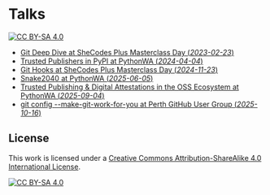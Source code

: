 # Talks

[![CC BY-SA 4.0][cc-by-sa-shield]][cc-by-sa]

- [Git Deep Dive at SheCodes Plus Masterclass Day (_2023-02-23_)](https://talks.jduabe.dev/git-deep-dive)
- [Trusted Publishers in PyPI at PythonWA (_2024-04-04_)](https://talks.jduabe.dev/pypi-trusted-publisher)
- [Git Hooks at SheCodes Plus Masterclass Day (_2024-11-23_)](https://talks.jduabe.dev/git-hooks)
- [Snake2040 at PythonWA (_2025-06-05_)](https://talks.jduabe.dev/snake2040)
- [Trusted Publishing & Digital Attestations in the OSS Ecosystem at PythonWA (_2025-09-04_)](https://talks.jduabe.dev/trusted-publishing-attestations)
- [git config --make-git-work-for-you at Perth GitHub User Group (_2025-10-16_)](https://talks.jduabe.dev/git-config)

##  License

This work is licensed under a
[Creative Commons Attribution-ShareAlike 4.0 International License][cc-by-sa].

[![CC BY-SA 4.0][cc-by-sa-image]][cc-by-sa]

[cc-by-sa]: http://creativecommons.org/licenses/by-sa/4.0/
[cc-by-sa-image]: https://licensebuttons.net/l/by-sa/4.0/88x31.png
[cc-by-sa-shield]: https://img.shields.io/badge/License-CC%20BY--SA%204.0-lightgrey.svg
